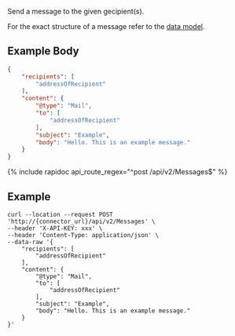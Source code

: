 Send a message to the given gecipient(s).

For the exact structure of a message refer to the [data model](/integrate/data-model-overview#message).

## Example Body 

```json
{
    "recipients": [
        "addressOfRecipient"
    ],
    "content": {
        "@type": "Mail",
        "to": [        
            "addressOfRecipient"
        ],
        "subject": "Example",
        "body": "Hello. This is an example message."
    }
}
```

{% include rapidoc api_route_regex="^post /api/v2/Messages$" %}

## Example

```shell
curl --location --request POST 'http://{connector_url}/api/v2/Messages' \
--header 'X-API-KEY: xxx' \
--header 'Content-Type: application/json' \
--data-raw '{
    "recipients": [
        "addressOfRecipient"
    ],
    "content": {
        "@type": "Mail",
        "to": [        
            "addressOfRecipient"
        ],
        "subject": "Example",
        "body": "Hello. This is an example message."
    }
}'
```
